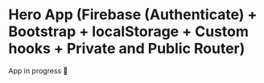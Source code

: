 # Hero App (Firebase (Authenticate) + Bootstrap + localStorage + Custom hooks + Private and Public Router)

App in progress 🚀
